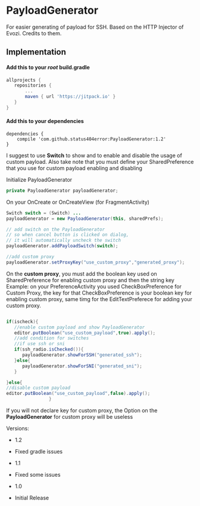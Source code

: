 # PayloadGenerator

For easier generating of payload for SSH. Based on the HTTP Injector of Evozi. Credits to them.

## Implementation

#### Add this to your _root_ build.gradle

``` gradle
allprojects { 		
   repositories {
       ... 			
       maven { url 'https://jitpack.io' }
   } 	
}

```

#### Add this to your dependencies
```
dependencies { 	 
    compile 'com.github.status404error:PayloadGenerator:1.2' 	
}
```

I suggest to use **Switch** to show and to enable and disable the usage of custom payload.
Also take note that you must define your SharedPreference that you use for custom payload enabling and disabling 

Initialize PayloadGenerator

```java
private PayloadGenerator payloadGenerator;
```

On your OnCreate or OnCreateView (for FragmentActivity)

```java
Switch switch = (Switch) ...
payloadGenerator = new PayloadGenerator(this, sharedPrefs);

// add switch on the PayloadGenerator
// so when cancel button is clicked on dialog,
// it will automatically uncheck the switch
payloadGenerator.addPayloadSwitch(switch);

//add custom proxy
payloadGenerator.setProxyKey("use_custom_proxy","generated_proxy");

```

On the **custom proxy**, you must add the boolean key used on SharedPreference for enabling custom proxy and then the string key
Example: on your PreferenceActivity you used CheckBoxPreference for Custom Proxy, the key for that CheckBoxPreference is your boolean key for enabling custom proxy, same timg for the EditTextPreferece for adding your custom proxy.


```java

if(ischeck){
   //enable custom payload and show PayloadGenerator
   editor.putBoolean("use_custom_payload",true).apply();
   //add condition for switches 
   //if use ssh or sni
   if(ssh_radio.isChecked()){
      payloadGenerator.showForSSH("generated_ssh");
   }else{
      payloadGenerator.showForSNI("generated_sni");
   }

}else{
//disable custom payload
editor.putBoolean("use_custom_payload",false).apply();
				}
```

If you will not declare key for custom proxy, the Option on the **PayloadGenerator** for custom proxy will be useless

Versions:

* 1.2
 - Fixed gradle issues


* 1.1
 - Fixed some issues


* 1.0
 - Initial Release
